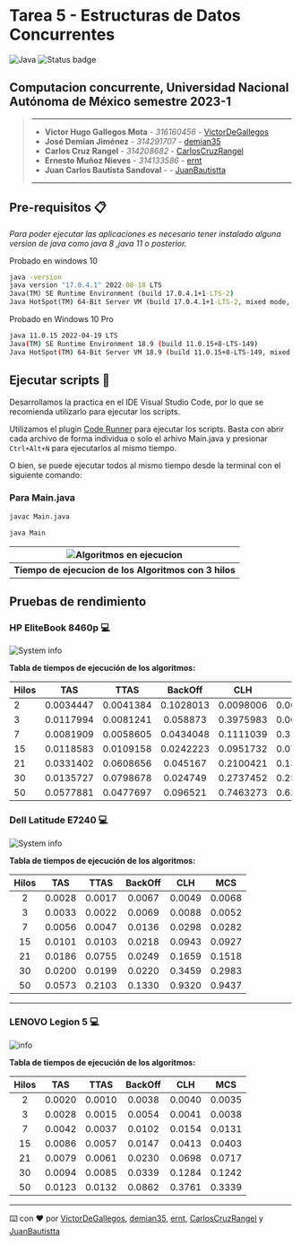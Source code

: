 # Tarea 5 - Estructuras de Datos Concurrentes

![Java](https://img.shields.io/badge/java-%23ED8B00.svg?style=for-the-badge&logo=java&logoColor=white) ![Status badge](https://img.shields.io/badge/status-en%20progreso-yellow?style=for-the-badge)

## Computacion concurrente, Universidad Nacional Autónoma de México semestre 2023-1

> ---
>
> * **Victor Hugo Gallegos Mota** - *316160456* - [VictorDeGallegos](https://github.com/VictorDeGallegos)
> * **José Demian Jiménez** - *314291707* - [demian35](https://github.com/demian35)
> * **Carlos Cruz Rangel** - *314208682* - [CarlosCruzRangel](https://github.com/CarlosCruzRangel)
> * **Ernesto Muñoz Nieves** - *314133586* - [ernt](https://github.com/ernt)
> * **Juan Carlos Bautista Sandoval** - - [JuanBautistta](https://github.com/JuanBautistta)
>
>
>
> ---

## Pre-requisitos 📋

*Para poder ejecutar las aplicaciones es necesario tener instalado alguna version de java como java 8  ,java 11 o posterior.*

Probado en windows 10

```cmd powershell
java -version
java version "17.0.4.1" 2022-08-18 LTS
Java(TM) SE Runtime Environment (build 17.0.4.1+1-LTS-2)
Java HotSpot(TM) 64-Bit Server VM (build 17.0.4.1+1-LTS-2, mixed mode, sharing)
```

Probado en Windows 10 Pro
```bash
java 11.0.15 2022-04-19 LTS
Java(TM) SE Runtime Environment 18.9 (build 11.0.15+8-LTS-149)
Java HotSpot(TM) 64-Bit Server VM 18.9 (build 11.0.15+8-LTS-149, mixed mode)
```

## Ejecutar scripts 🚀

Desarrollamos la practica en el IDE Visual Studio Code, por lo que se recomienda utilizarlo para ejecutar los scripts.

Utilizamos el plugin [Code Runner](https://marketplace.visualstudio.com/items?itemName=formulahendry.code-runner) para ejecutar los scripts. Basta con abrir cada archivo de forma individua o solo el arhivo Main.java  y presionar `Ctrl+Alt+N` para ejecutarlos al mismo tiempo.

O bien, se puede ejecutar todos al mismo tiempo desde la terminal con el siguiente comando:

### Para Main.java

```bash
javac Main.java
```

```bash
java Main
```

| ![Algoritmos en ejecucion](https://cdn.discordapp.com/attachments/1007174346265067553/1038007497245589554/terminal.png)|
|:--------------------------:|
|**Tiempo de ejecucion de los Algoritmos con 3 hilos**|

## Pruebas de rendimiento

### HP EliteBook 8460p 💻

![System info](https://cdn.discordapp.com/attachments/1007174346265067553/1038187242532909106/neofetch.png)

**Tabla de tiempos de ejecución de los algoritmos:**

| Hilos | TAS | TTAS | BackOff | CLH | MCS |
| :---         |     :---:      |     :---:      |     :---:      |     :---:     |          ---: |
| 2   | 0.0034447     | 0.0041384     |  0.1028013    |  0.0098006   |  0.0078988 |
| 3   | 0.0117994     | 0.0081241    | 0.058873     | 0.3975983    |  0.0097082 |
| 7     | 0.0081909        | 0.0058605      | 0.0434048       | 0.1111039     | 0.3149743       |
| 15     | 0.0118583      | 0.0109158       | 0.0242223      | 0.0951732      | 0.0796919      |
| 21     | 0.0331402    | 0.0608656       |0.045167       | 0.2100421      | 0.1342033      |
| 30     | 0.0135727      | 0.0798678      |0.024749       | 0.2737452       | 0.2574049     |
| 50     | 0.0577881       | 0.0477697     | 0.096521      | 0.7463273      | 0.6289357      |

### Dell Latitude E7240 💻

![System info](https://user-images.githubusercontent.com/79823316/199967044-9014d00a-d458-40c3-8ba7-89e7b03a607b.png)

**Tabla de tiempos de ejecución de los algoritmos:**


| Hilos |  TAS   | TTAS   | BackOff | CLH    | MCS    |
| :---: | :---:  | :---:  |  :---:  | :---:  | :---:  |
| 2     | 0.0028 | 0.0017 | 0.0067  | 0.0049 | 0.0068 |
| 3     | 0.0033 | 0.0022 | 0.0069  | 0.0088 | 0.0052 |
| 7     | 0.0056 | 0.0047 | 0.0136  | 0.0298 | 0.0282 |
| 15    | 0.0101 | 0.0103 | 0.0218  | 0.0943 | 0.0927 |
| 21    | 0.0186 | 0.0755 | 0.0249  | 0.1659 | 0.1518 |
| 30    | 0.0200 | 0.0199 | 0.0220  | 0.3459 | 0.2983 |
| 50    | 0.0573 | 0.2103 | 0.1330  | 0.9320 | 0.9437 |
---
### LENOVO Legion 5 💻

![info](https://cdn.discordapp.com/attachments/1007174346265067553/1038152509488893952/neofecht.png)

**Tabla de tiempos de ejecución de los algoritmos:**


| Hilos |  TAS   | TTAS   | BackOff | CLH    | MCS    |
| :---: | :---:  | :---:  |  :---:  | :---:  | :---:  |
| 2     | 0.0020 | 0.0010 | 0.0038  | 0.0040 | 0.0035 |
| 3     | 0.0028 | 0.0015 | 0.0054  | 0.0041 | 0.0038 |
| 7     | 0.0042 | 0.0037 | 0.0102  | 0.0154 | 0.0131 |
| 15    | 0.0086 | 0.0057 | 0.0147  | 0.0413 | 0.0403 |
| 21    | 0.0079 | 0.0061 | 0.0230  | 0.0698 | 0.0717 |
| 30    | 0.0094 | 0.0085 | 0.0339  | 0.1284 | 0.1242 |
| 50    | 0.0123 | 0.0132 | 0.0862  | 0.3761 | 0.3339 |
---
⌨️ con ❤️ por  [VictorDeGallegos](https://github.com/VictorDeGallegos), [demian35](https://github.com/demian35), [ernt](https://github.com/ernt), [CarlosCruzRangel](https://github.com/CarlosCruzRangel) y [JuanBautistta](https://github.com/JuanBautistta)